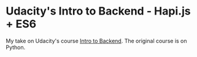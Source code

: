 # Udacity's Intro to Backend - Hapi.js + ES6 #

My take on Udacity's course [Intro to Backend](https://www.udacity.com/course/intro-to-backend--ud171).
The original course is on Python.
